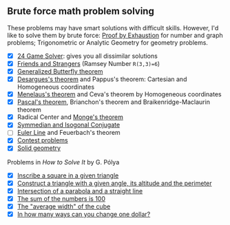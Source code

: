 ## Brute force math problem solving

These problems may have smart solutions with difficult skills. However, I'd like to solve them by brute force: [Proof by Exhaustion](https://en.wikipedia.org/wiki/Proof_by_exhaustion) for number and graph problems; Trigonometric or Analytic Geometry for geometry problems.

- [x] [24 Game Solver](https://github.com/auntyellow/24): gives you all dissimilar solutions
- [x] [Friends and Strangers](ramsey.md) (Ramsey Number `R(3,3)=6`)
- [x] [Generalized Butterfly theorem](butterfly.md)
- [x] [Desargues's theorem](desargues.md) and Pappus's theorem: Cartesian and Homogeneous coordinates
- [x] [Menelaus's theorem](menelaus.md) and Ceva's theorem by Homogeneous coordinates
- [x] [Pascal's theorem](pascal.md), Brianchon's theorem and Braikenridge-Maclaurin theorem
- [x] Radical Center and [Monge's theorem](monge.md)
- [x] [Symmedian and Isogonal Conjugate](symmedian.md)
- [ ] [Euler Line](pythagoras/euler-line.py) and Feuerbach's theorem
- [x] [Contest problems](contest.md)
- [x] [Solid geometry](sphere.md)

Problems in *How to Solve It* by G. Pólya

- [x] [Inscribe a square in a given triangle](polya/square.md)
- [x] [Construct a triangle with a given angle, its altitude and the perimeter](polya/triangle.md)
- [x] [Intersection of a parabola and a straight line](polya/parabola.md)
- [x] [The sum of the numbers is 100](polya/sum100.md)
- [x] [The "average width" of the cube](polya/cube.md)
- [x] [In how many ways can you change one dollar?](polya/change_dollar.md)